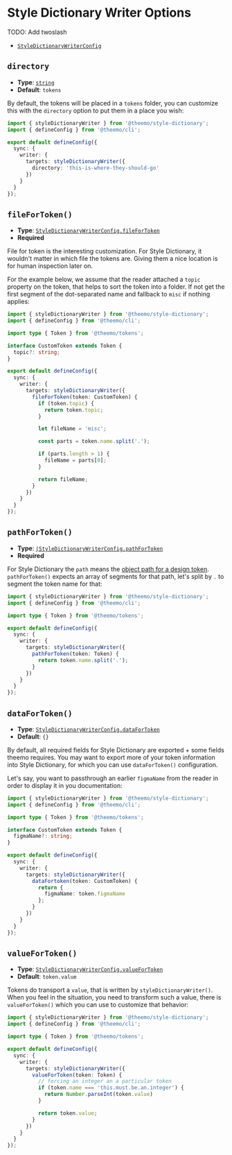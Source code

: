 # Style Dictionary Writer Options

TODO: Add twoslash

- [`StyleDictionaryWriterConfig`](../../api/@theemo/style-dictionary/interfaces/StyleDictionaryWriterConfig.md)

## `directory`

- **Type**: [`string`](../../api/@theemo/style-dictionary/interfaces/StyleDictionaryWriterConfig.md#directory)
- **Default**: `tokens`

By default, the tokens will be placed in a `tokens` folder, you can customize
this with the `directory` option to put them in a place you wish:

```ts [theemo.config.js]
import { styleDictionaryWriter } from '@theemo/style-dictionary';
import { defineConfig } from '@theemo/cli';

export default defineConfig({
  sync: {
    writer: {
      targets: styleDictionaryWriter({
        directory: 'this-is-where-they-should-go'
      })
    }
  }
});
```

## `fileForToken()`

- **Type**: [`StyleDictionaryWriterConfig.fileForToken`](../../api/@theemo/style-dictionary/interfaces/StyleDictionaryWriterConfig.md#filefortoken)
- **Required**

File for token is the interesting customization. For Style Dictionary, it
wouldn't matter in which file the tokens are. Giving them a nice location is for
human inspection later on.

For the example below, we assume that the reader attached a `topic` property on
the token, that helps to sort the token into a folder. If not get the first
segment of the dot-separated name and fallback to `misc` if nothing applies:

```ts [theemo.config.js]
import { styleDictionaryWriter } from '@theemo/style-dictionary';
import { defineConfig } from '@theemo/cli';

import type { Token } from '@theemo/tokens';

interface CustomToken extends Token {
  topic?: string;
}

export default defineConfig({
  sync: {
    writer: {
      targets: styleDictionaryWriter({
        fileForToken(token: CustomToken) {
          if (token.topic) {
            return token.topic;
          }

          let fileName = 'misc';

          const parts = token.name.split('.');

          if (parts.length > 1) {
            fileName = parts[0];
          }

          return fileName;
        }
      })
    }
  }
});
```

## `pathForToken()`

- **Type**: [`(StyleDictionaryWriterConfig.pathForToken`](../../api/@theemo/style-dictionary/interfaces/StyleDictionaryWriterConfig.md#pathfortoken)
- **Required**

For Style Dictionary the `path` means the [object path for a design
token](https://styledictionary.com/info/tokens/#default-design-token-metadata).
`pathForToken()` expects an array of segments for that path, let's split by `.`
to segment the token name for that:

```ts [theemo.config.js]
import { styleDictionaryWriter } from '@theemo/style-dictionary';
import { defineConfig } from '@theemo/cli';

import type { Token } from '@theemo/tokens';

export default defineConfig({
  sync: {
    writer: {
      targets: styleDictionaryWriter({
        pathForToken(token: Token) {
          return token.name.split('.');
        }
      })
    }
  }
});
```

## `dataForToken()`

- **Type**: [`StyleDictionaryWriterConfig.dataForToken`](../../api/@theemo/style-dictionary/interfaces/StyleDictionaryWriterConfig.md#datafortoken)
- **Default**: `{}`

By default, all required fields for Style Dictionary are exported + some fields
theemo requires. You may want to export more of your token information into
Style Dictionary, for which you can use `dataForToken()` configuration.

Let's say, you want to passthrough an earlier `figmaName` from the reader in
order to display it in you documentation:

```ts [theemo.config.js]
import { styleDictionaryWriter } from '@theemo/style-dictionary';
import { defineConfig } from '@theemo/cli';

import type { Token } from '@theemo/tokens';

interface CustomToken extends Token {
  figmaName?: string;
}

export default defineConfig({
  sync: {
    writer: {
      targets: styleDictionaryWriter({
        dataFortoken(token: CustomToken) {
          return {
            figmaName: token.figmaName
          };
        }
      })
    }
  }
});
```

## `valueForToken()`

- **Type**: [`StyleDictionaryWriterConfig.valueForToken`](../../api/@theemo/style-dictionary/interfaces/StyleDictionaryWriterConfig.md#valuefortoken)
- **Default**: `token.value`

Tokens do transport a `value`, that is written by `styleDictionaryWriter()`.
When you feel in the situation, you need to transform such a value, there is
`valueForToken()` which you can use to customize that behavior:

```ts [theemo.config.js]
import { styleDictionaryWriter } from '@theemo/style-dictionary';
import { defineConfig } from '@theemo/cli';

import type { Token } from '@theemo/tokens';

export default defineConfig({
  sync: {
    writer: {
      targets: styleDictionaryWriter({
        valueForToken(token: Token) {
          // forcing an integer an a particular token
          if (token.name === 'this.must.be.an.integer') {
            return Number.parseInt(token.value)
          }

          return token.value;
        }
      })
    }
  }
});
```
